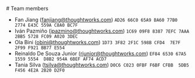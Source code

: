 # Team members

- Fan Jiang (fanjiang@thoughtworks.com) `AD26 66C0 65A9 BA60 77B0  2774 E43C 559A C8A0 BC7F`
- Iván Pazmiño (ipazmino@thoughtworks.com) `1C69 09F8 8387 7EFC 7AAA  2BB5 5728 FC09 A020 3DEC`
- Ola Bini (obini@thoughtworks.com) `1D73 3F82 2F1C 598B CFD4  7E7F 2F99 F921 BB77 E554`
- Reinaldo De Souza Junior (rjunior@thoughtworks.com) `EF84 6530 67A5 1559 5554  D8B2 954A 6BEF AF74 ACD7`
- Tania Silva (tsilva@thoughtworks.com) `D0C6 C023 0FBF F6BF CFBB  5DB5 F456 4E2A 2B20 D2F0`
